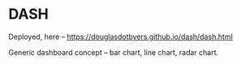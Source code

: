 # DASH

Deployed, here – https://douglasdotbyers.github.io/dash/dash.html

Generic dashboard concept – bar chart, line chart, radar chart.
